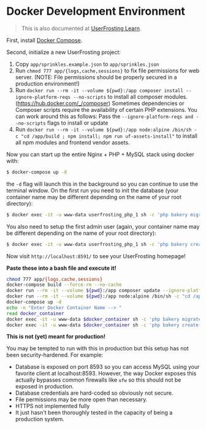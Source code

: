 # Docker Development Environment

>This is also documented at [UserFrosting Learn](https://learn.userfrosting.com/installation/environment/docker).

First, install [Docker Compose](https://docs.docker.com/compose/install/).

Second, initialize a new UserFrosting project:

1. Copy `app/sprinkles.example.json` to `app/sprinkles.json`
2. Run `chmod 777 app/{logs,cache,sessions}` to fix file permissions for web server. (NOTE: File
   permissions should be properly secured in a production environment!)
3. Run `docker run --rm -it --volume ${pwd}:/app composer install --ignore-platform-reqs --no-scripts` to install all composer modules. (https://hub.docker.com/_/composer) Sometimes dependencies or Composer scripts require the availability of certain PHP extensions. You can work around this as follows: Pass the `--ignore-platform-reqs and --no-scripts` flags to install or update
4. Run `docker run --rm -it --volume ${pwd}:/app node:alpine /bin/sh -c "cd /app/build ; npm install; npm run uf-assets-install"` to install all npm modules and frontend vendor assets.

Now you can start up the entire Nginx + PHP + MySQL stack using docker with:

```bash
$ docker-compose up -d
```

the `-d` flag will launch this in the background so you can continue to use the terminal window. On the first run you need to init the database (your container name may be different depending on the name of your root directory):

```bash
$ docker exec -it -u www-data userfrosting_php_1 sh -c 'php bakery migrate'
```

You also need to setup the first admin user (again, your container name may be different depending on the name of your root directory):

```bash
$ docker exec -it -u www-data userfrosting_php_1 sh -c 'php bakery create-admin'
```

Now visit `http://localhost:8591/` to see your UserFrosting homepage!

**Paste these into a bash file and execute it!**

```bash
chmod 777 app/{logs,cache,sessions}
docker-compose build --force-rm --no-cache
docker run --rm -it --volume ${pwd}:/app composer update --ignore-platform-reqs --no-scripts
docker run --rm -it --volume ${pwd}:/app node:alpine /bin/sh -c "cd /app/build ; npm install ; npm run uf-assets-install"
docker-compose up -d
echo -n "Enter Docker Container Name --> "
read docker_container
docker exec -it -u www-data $docker_container sh -c 'php bakery migrate'
docker exec -it -u www-data $docker_container sh -c 'php bakery create-admin'
```

**This is not (yet) meant for production!**

You may be tempted to run with this in production but this setup has not been security-hardened. For example:

- Database is exposed on port 8593 so you can access MySQL using your favorite client at localhost:8593. However,
  the way Docker exposes this actually bypasses common firewalls like `ufw` so this should not be exposed in production.
- Database credentials are hard-coded so obviously not secure.
- File permissions may be more open than necessary.
- HTTPS not implemented fully
- It just hasn't been thoroughly tested in the capacity of being a production system.
